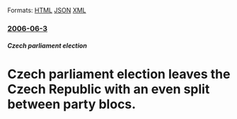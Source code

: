 
Formats: [HTML](/news/2006/06/3/czech-parliament-election-leaves-the-czech-republic-with-an-even-split-between-party-blocs.html)  [JSON](/news/2006/06/3/czech-parliament-election-leaves-the-czech-republic-with-an-even-split-between-party-blocs.json)  [XML](/news/2006/06/3/czech-parliament-election-leaves-the-czech-republic-with-an-even-split-between-party-blocs.xml)  

### [2006-06-3](/news/2006/06/3/index.md)

##### Czech parliament election
#  Czech parliament election leaves the Czech Republic with an even split between party blocs. 



